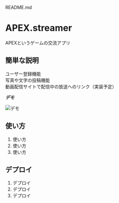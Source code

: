 README.md
# APEX.streamer

APEXというゲームの交流アプリ

## 簡単な説明


ユーザー登録機能 </br>
写真や文字の投稿機能 </br>
動画配信サイトで配信中の放送へのリンク（実装予定）


***デモ***

![デモ](https://user-images.githubusercontent.com/67727302/92088968-8e228f00-ee08-11ea-8197-c251fa4b81f5.gif)




## 使い方

1. 使い方
2. 使い方
3. 使い方




## デプロイ

1. デプロイ
2. デプロイ
3. デプロイ

